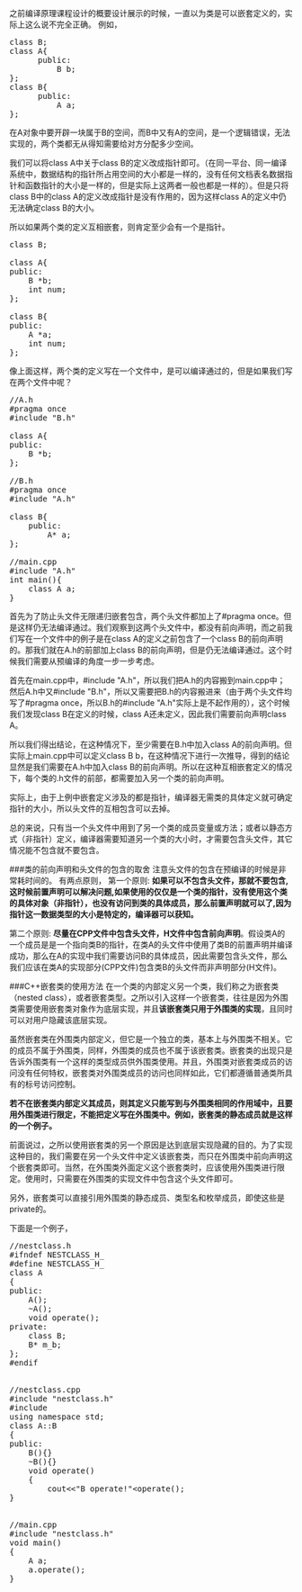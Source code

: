 之前编译原理课程设计的概要设计展示的时候，一直以为类是可以嵌套定义的，实际上这么说不完全正确。
例如，
<pre>
class B;
class A{
      public:
          B b;
};
class B{
      public:
          A a;
};
</pre>

在A对象中要开辟一块属于B的空间，而B中又有A的空间，是一个逻辑错误，无法实现的，两个类都无从得知需要给对方分配多少空间。

我们可以将class A中关于class B的定义改成指针即可。（在同一平台、同一编译系统中，数据结构的指针所占用空间的大小都是一样的，没有任何文档表名数据指针和函数指针的大小是一样的，但是实际上这两者一般也都是一样的）。但是只将class B中的class A的定义改成指针是没有作用的，因为这样class A的定义中仍无法确定class B的大小。

所以如果两个类的定义互相嵌套，则肯定至少会有一个是指针。

<pre>
class B;

class A{
public:
    B *b;
    int num;
};

class B{
public:
    A *a;
    int num;
};
</pre>

像上面这样，两个类的定义写在一个文件中，是可以编译通过的，但是如果我们写在两个文件中呢？

<pre>
//A.h
#pragma once
#include "B.h"

class A{
public:
    B *b;
};

//B.h
#pragma once
#include "A.h"

class B{
    public:
        A* a;
};

//main.cpp
#include "A.h"
int main(){
    class A a;
}
</pre>

首先为了防止头文件无限递归嵌套包含，两个头文件都加上了#pragma once。但是这样仍无法编译通过。我们观察到这两个头文件中，都没有前向声明，而之前我们写在一个文件中的例子是在class A的定义之前包含了一个class B的前向声明的。那我们就在A.h的前部加上class B的前向声明，但是仍无法编译通过。这个时候我们需要从预编译的角度一步一步考虑。

首先在main.cpp中，#include "A.h"，所以我们把A.h的内容搬到main.cpp中；然后A.h中又#include "B.h"，所以又需要把B.h的内容搬进来（由于两个头文件均写了#pragma once，所以B.h的#include "A.h"实际上是不起作用的），这个时候我们发现class B在定义的时候，class A还未定义，因此我们需要前向声明class A。

所以我们得出结论，在这种情况下，至少需要在B.h中加入class A的前向声明。但实际上main.cpp中可以定义class B b，在这种情况下进行一次推导，得到的结论显然是我们需要在A.h中加入class B的前向声明。所以在这种互相嵌套定义的情况下，每个类的.h文件的前部，都需要加入另一个类的前向声明。

实际上，由于上例中嵌套定义涉及的都是指针，编译器无需类的具体定义就可确定指针的大小，所以头文件的互相包含可以去掉。

总的来说，只有当一个头文件中用到了另一个类的成员变量或方法；或者以静态方式（非指针）定义，编译器需要知道另一个类的大小时，才需要包含头文件，其它情况能不包含就不要包含。

###类的前向声明和头文件的包含的取舍
注意头文件的包含在预编译的时候是非常耗时间的。
有两点原则，
第一个原则: **如果可以不包含头文件，那就不要包含,这时候前置声明可以解决问题,如果使用的仅仅是一个类的指针，没有使用这个类的具体对象（非指针），也没有访问到类的具体成员，那么前置声明就可以了,因为指针这一数据类型的大小是特定的，编译器可以获知。**

第二个原则: **尽量在CPP文件中包含头文件，H文件中包含前向声明**。假设类A的一个成员是是一个指向类B的指针，在类A的头文件中使用了类B的前置声明并编译成功，那么在A的实现中我们需要访问B的具体成员，因此需要包含头文件，那么我们应该在类A的实现部分(CPP文件)包含类B的头文件而非声明部分(H文件)。

###C++嵌套类的使用方法
在一个类的内部定义另一个类，我们称之为嵌套类（nested class），或者嵌套类型。之所以引入这样一个嵌套类，往往是因为外围类需要使用嵌套类对象作为底层实现，并且**该嵌套类只用于外围类的实现**，且同时可以对用户隐藏该底层实现。

虽然嵌套类在外围类内部定义，但它是一个独立的类，基本上与外围类不相关。它的成员不属于外围类，同样，外围类的成员也不属于该嵌套类。嵌套类的出现只是告诉外围类有一个这样的类型成员供外围类使用。并且，外围类对嵌套类成员的访问没有任何特权，嵌套类对外围类成员的访问也同样如此，它们都遵循普通类所具有的标号访问控制。

**若不在嵌套类内部定义其成员，则其定义只能写到与外围类相同的作用域中，且要用外围类进行限定，不能把定义写在外围类中。例如，嵌套类的静态成员就是这样的一个例子。**

前面说过，之所以使用嵌套类的另一个原因是达到底层实现隐藏的目的。为了实现这种目的，我们需要在另一个头文件中定义该嵌套类，而只在外围类中前向声明这个嵌套类即可。当然，在外围类外面定义这个嵌套类时，应该使用外围类进行限定。使用时，只需要在外围类的实现文件中包含这个头文件即可。

另外，嵌套类可以直接引用外围类的静态成员、类型名和枚举成员，即使这些是private的。

下面是一个例子，
<pre>
//nestclass.h
#ifndef NESTCLASS_H_
#define NESTCLASS_H_
class A
{
public:
    A();
    ~A();
    void operate();
private:
    class B;
    B* m_b;
};
#endif


//nestclass.cpp
#include "nestclass.h"
#include <iostream>
using namespace std;
class A::B
{
public:
    B(){}
    ~B(){}
    void operate()
    {
        cout<<"B operate!"<<endl;
    }
};
A::A()
{
}
A::~A()
{
}
void A::operate()
{
    m_b = new B;
    cout<<"A operate!"<<endl;
    m_b->operate();
}


//main.cpp
#include "nestclass.h"
void main()
{
    A a;
    a.operate();
}
</pre>


